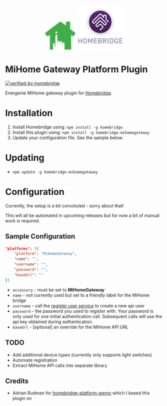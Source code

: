 <p align="center">
  <img src="branding/mihome-logo.png" width="100">
  <img src="https://github.com/homebridge/branding/raw/master/logos/homebridge-wordmark-logo-vertical.png" width="150">
</p>

# MiHome Gateway Platform Plugin

[![verified-by-homebridge](https://badgen.net/badge/homebridge/verified/purple)](https://github.com/homebridge/homebridge/wiki/Verified-Plugins)

Energenie MiHome gateway plugin for [Homebridge](https://github.com/nfarina/homebridge).

# Installation

1. Install Homebridge using: `npm install -g homebridge`
2. Install this plugin using: `npm install -g homebridge-mihomegateway`
3. Update your configuration file. See the sample below.

# Updating

- `npm update -g homebridge-mihomegateway`

# Configuration

Currently, the setup is a bit convoluted - sorry about that!

This will all be automated in upcoming releases but for now a bit of manual work is required.

## Sample Configuration

```json
"platforms": [{
    "platform": "MiHomeGateway",
    "name": "",
    "username": "",
    "password": "",
    "baseUrl": ""
}]
```
- `accessory` - must be set to **MiHomeGateway**
- `name` - not currently used but set to a friendly label for the MiHome bridge
- `username` - call the [register user service](https://mihome4u.co.uk/docs/api-documentation/users-api/sign-up-a-new-user) to create a new api user
- `password` - the password you used to register with. Your password is only used for one initial authentication call. Subsequent calls will use the api key obtained during authentication.
- `baseUrl` - [optional] an override for the MiHome API URL

## TODO
- Add additional device types (currently only supports light switches)
- Automate registration
- Extract MiHome API calls into separate library

## Credits
- Adrian Rudman for [homebridge-platform-wemo](https://github.com/rudders/homebridge-platform-wemo) which I based this plugin on
